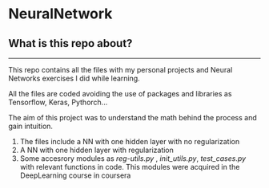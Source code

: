 # NeuralNetwork

## What is this repo about?
---
This repo contains all the files with my personal projects and Neural Networks exercises I did while learning. 

All the files are coded avoiding the use of packages and libraries as Tensorflow, Keras, Pythorch...

The aim of this project was to understand the math behind the  process and gain intuition.

1. The files include a NN with one hidden layer with no regularization 
2. A NN with one hidden layer with regularization 
3. Some accesrory modules as *reg-utils.py* , *init_utils.py*, *test_cases.py* with relevant functions in code. This modules were acquired in the DeepLearning course in coursera
